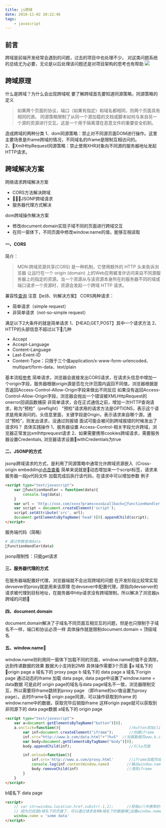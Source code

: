 ```yaml
---
title: js跨域
date: 2018-11-02 10:22:46
tags:
    - javascript
---
```

## 前言
跨域是前端开发经常会遇到的问题，过去的项目中也处理不少。
对这类问题系统的总结尤为必要，无论是以后处理该问题还是对项目架构的思考也有帮助
![](https://crews-note-1253247308.cos.ap-guangzhou.myqcloud.com/note/20220307002442.png)
## 跨域原理
什么是跨域？为什么会出现跨域呢
要了解跨域首先要知道同源策略，同源策略的定义
>如果两个页面的协议，端口（如果有指定）和域名都相同，则两个页面具有相同的源。
>同源策略限制了从同一个源加载的文档或脚本如何与来自另一个源的资源进行交互。这是一个用于隔离潜在恶意文件的重要安全机制。

造成跨域的两种分类
1、dom同源策略：禁止对不同源页面DOM进行操作。这里主要场景是iframe跨域的情况，不同域名的iframe是限制互相访问的。
2、XmlHttpRequest同源策略：禁止使用XHR对象向不同源的服务器地址发起HTTP请求。

## 跨域解决方案
网络请求跨域解决方案
- CORS方法解决跨域
- JSONP跨域请求
- 服务器代理方式解决

dom跨域操作解决方案
- 修改document.domain实现子域不同的页面进行跨域交互
- 在同一窗体下，不同页面中修改window.name的值，能够互相读取

#### 一、CORS
简介：
>MDN:跨域资源共享(CORS) 是一种机制，它使用额外的 HTTP 头来告诉浏览器  让运行在一个 origin (domain) 上的Web应用被准许访问来自不同源服务器上的指定的资源。当一个资源从与该资源本身所在的服务器不同的域或端口请求一个资源时，资源会发起一个跨域 HTTP 请求。

兼容性[查询](https://caniuse.com/#search=cors)
注意【ie(8、9)解决方案】
CORS两种请求：
- 简单请求（simple request）
- 非简单请求（not-so-simple request）


满足以下2大条件的就是简单请求
1、【HEAD,GET,POST】其中一个请求方法
2、HTTP的头部信息不超过以下几种
- Accept
- Accept-Language
- Content-Language
- Last-Event-ID
- Content-Type：只限于三个值application/x-www-form-urlencoded、multipart/form-data、text/plain

基本流程[参考](http://www.ruanyifeng.com/blog/2016/04/cors.html)
简单请求，浏览器会直接发出CORS请求，在请求头信息中增加一个origin字段，服务器根据origin源是否在允许范围内返回不同值，浏览器根据是否返回Access-Control-Allow-Origin字段来做出不同反应
如果没有返回Access-Control-Allow-Origin字段，浏览器会抛出一个错误被XMLHttpRequest的onerror回调函数捕获
非简单请求，会在正式通信之前，增加一次HTTP查询请求，称为“预检”（preflight）
"预检"请求用的请求方法是OPTIONS，表示这个请求是用来询问的。头信息里面，关键字段是Origin，表示请求来自哪个源。通过“预检”，则发出请求，没通过则报错
面试可能会被问到跨域报错的时候发出了请求吗？
具体实践操作
1、服务器设置 Access-Control-相关字段允许跨域，浏览器正常发出xmlhttprequest请求
2、如果需要携带cookies跨域请求，需要服务器设置Credentials, 浏览器请求设置withCredentials为true

#### 二、JSONP的方式
jsonp跨域请求的方式，是利用了同源策略中通常允许跨域资源嵌入（Cross-origin embedding)[点击查看](https://developer.mozilla.org/zh-CN/docs/Web/Security/Same-origin_policy)
简单来说就是动态增加来一个script标签，请求来服务器一段js代码文件
加载完成后执行该代码，在请求中可以增加参数
例子
```html
<script type="text/javascript">
    var functionHandler = function(data){
        console.log(data);
    }
    var url = 'http://xxx.com/xxxx?prams=xxx&callback=functionHandler';
    var script = document.createElement('script');
    script.setAttribute('src', url);
    document.getElementsByTagName('head')[0].appendChild(script); 
</script>
```
服务端代码（简略）
```bash
# 通过参数查询data
functionHandler(data)
```
jsonp限制性：只能get请求

#### 三、服务器代理的方式
在服务器端配置好代理，浏览器端就不会出现跨域的问题
在开发阶段比较常实现
devsever的proxy就是用来该原理
在devsever中配置代理，原指向devserver的请求被代理到目标地址，在服务器中http请求没有跨域限制，所以解决了浏览器js跨域的问题


#### 四、document.domain
document.domain解决了子域名不同页面互相交互的问题，但是也只限制于子域名不一样，端口和协议必须一样
具体操作就是限制document.domain = 顶级域名

#### 五、window.name
window.name则利用同一窗体下加载不同的页面，window.name的值不会清除，达到传递数据的效果 数据大小支持到2MB
具体操作需要3个页面
a 域名下的 origin page
a 域名下的 proxy page
b 域名下的 data page 
a 域名下origin page 通过动态的iframe 加载 data page, data page中设置了window.name = data数据
可是此时 origin page的域名与data page域名不一致，浏览器限制交互，所以需要将iframe跳转到proxy page （即iframe的scr值设置为proxy page）。此时iframe与 origin page同源，可以操作获取到iframe 的window.name中的数据，获取完毕后销毁iframe
这样origin page就可以获取到非同源下的 data page数据
a域名下的 origin page
```html
<script type="text/javascript">
    var a=document.getElementsByTagName("button")[0];
    a.onclick=function(){                               //button添加click事件
        var inf=document.createElement("iframe");       //创建iframe
        inf.src="http://www.b.com/data.html"+"?h=5"  //加载数据页www.b.com/data.html同时携带参数h=5
        var body=document.getElementsByTagName("body")[0];
        body.appendChild(inf);                          //引入a页面

        inf.onload=function(){
            inf.src='http://www.a.com/proxy.html'       //iframe加载完成，加载www.a.com域下边的空白页proxy.html
            console.log(inf.contentWindow.name)        //输出window.name中的数据
            body.removeChild(inf)                      //清除iframe
        }
    }
</script>
```
b域名下 data page
```html
<script>
    // var str=window.location.href.substr(-1,1);      //获取url中携带的参数值
    // 因为已经是b域名下的页面了，可以通过请求各种b域名下的数据再设置window.name的值
    window.name = 'some data'
</script>
```

